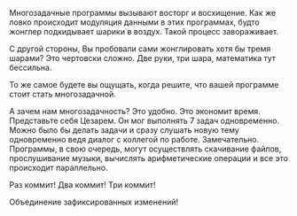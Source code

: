 Многозадачные программы вызывают восторг и восхищение. Как же ловко происходит модуляция данными в этих программах, будто жонглер подкидывает шарики в воздух. Такой процесс завораживает.

С другой стороны, Вы пробовали сами жонглировать хотя бы тремя шарами? Это чертовски сложно. Две руки, три шара, математика тут бессильна.

То же самое будете вы ощущать, когда решите, что вашей программе стоит стать многозадачной.

А зачем нам многозадачность? Это удобно. Это экономит время. Представьте себя Цезарем. Он мог выполнять 7 задач одновременно. Можно было бы делать задачи и сразу слушать новую тему одновременно ведя диалог с коллегой по работе. Замечательно. Программы, в свою очередь, могут осуществлять скачивание файлов, прослушивание музыки, вычислять арифметические операции и все это происходит параллельно.

Раз коммит!
Два коммит!
Три коммит!

Объединение зафиксированных изменений!